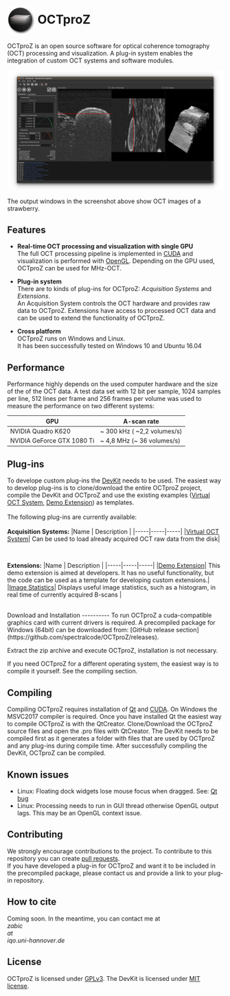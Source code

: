  # <img style="vertical-align:middle" img src="images/octproz_icon.png" width="64"> OCTproZ 

OCTproZ is an open source software for optical coherence tomography (OCT) processing and visualization. A plug-in system enables the integration of custom OCT systems and software modules.

<p align="center">
  <img src="images/octproz_screenshot_ubuntu.png" width="640">
</p>

The output windows in the screenshot above show OCT images of a strawberry. 


Features
--------

* **Real-time OCT processing and visualization with single GPU**  </br>
The full OCT processing pipeline is implemented in [CUDA](https://developer.nvidia.com/cuda-zone) and visualization is performed with [OpenGL](https://developer.nvidia.com/cuda-zone). Depending on the GPU used, OCTproZ can be used for MHz-OCT. 

* **Plug-in system** </br>
There are to kinds of plug-ins for OCTproZ: _Acquisition Systems_ and _Extensions_. </br>
An Acquisition System controls the OCT hardware and provides raw data to OCTproZ. Extensions have access to processed OCT data and can be used to extend the functionality of OCTproZ. 

* **Cross platform** </br>
OCTproZ runs on Windows and Linux. </br>
It has been successfully tested on Windows 10 and Ubuntu 16.04


Performance
----------
Performance highly depends on the used computer hardware and the size of the of the OCT data. A test data set with 12 bit per sample, 1024 samples per line, 512 lines per frame and 256 frames per volume was used to measure the performance on two different systems:

GPU           | A-scan rate 
------------- | -------------
NVIDIA Quadro K620  | ~ 300 kHz ( ~2,2 volumes/s)
NVIDIA GeForce GTX 1080 Ti  | ~ 4,8 MHz (~ 36 volumes/s)


Plug-ins
----------
To develope custom plug-ins the [DevKit](octproz_devkit) needs to be used. The easiest way to develop plug-ins is to clone/download the entire OCTproZ project, compile the DevKit and OCTproZ and use the existing examples ([Virtual OCT System](octproz_virtual_oct_system), [Demo Extension](octproz_demo_extension)) as templates. </br></br>
The following plug-ins are currently available:
</br></br>
__Acquisition Systems:__
|Name | Description |
|-----|-----|-----|
|[Virtual OCT System](octproz_virtual_oct_system)| Can be used to load already acquired OCT raw data from the disk|

</br>

__Extensions:__
|Name | Description |
|-----|-----|-----|
|[Demo Extension](octproz_demo_extension)| This demo extension is aimed at developers. It has no useful functionality, but the code can be used as a template for developing custom extensions.|
|[Image Statistics](https://github.com/spectralcode/ImageStatisticsExtension)| Displays useful image statistics, such as a histogram, in real time of currently acquired B-scans |



</br>
Download and Installation
----------
To run OCTproZ a cuda-compatible graphics card with current drivers is required.
A precompiled package for Windows (64bit) can be downloaded from:
[GitHub release section](https://github.com/spectralcode/OCTproZ/releases).

Extract the zip archive and execute OCTproZ, installation is not necessary.

If you need OCTproZ for a different operating system, the easiest way is to compile it yourself. See the compiling section.


Compiling
---------

Compiling OCTproZ requires installation of [Qt](https://www.qt.io/) and [CUDA](https://developer.nvidia.com/cuda-zone). On Windows the MSVC2017 compiler is required. Once you have installed Qt the easiest way to compile
OCTproZ is with the QtCreator. Clone/Download the OCTproZ source files and open the .pro files with QtCreator. The DevKit needs to be compiled first as it generates a folder with files that are used by OCTproZ and any plug-ins during compile time. After successfully compiling the DevKit, OCTproZ can be compiled. </br>


Known issues
----------
- Linux: Floating dock widgets lose mouse focus when dragged. See: [Qt bug](https://bugreports.qt.io/browse/QTBUG-65640)
- Linux: Processing needs to run in GUI thread otherwise OpenGL output lags. This may be an OpenGL context issue. 


Contributing
----------
We strongly encourage contributions to the project. To contribute to this repository you can create [pull requests](https://help.github.com/en/github/collaborating-with-issues-and-pull-requests/about-pull-requests). </br>
If you have developed a plug-in for OCTproZ and want it to be included in the precompiled package, please contact us and provide a link to your plug-in repository. 


How to cite
----------
Coming soon. In the meantime, you can contact me at </br>
_zabic_ _</br>_
_at_</br>
_iqo_._uni_-_hannover_._de_


License
----------
OCTproZ is licensed under [GPLv3](LICENSE).
The DevKit is licensed under [MIT license](octproz_devkit/LICENSE).

